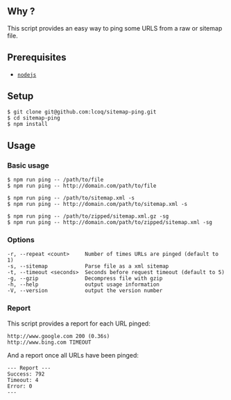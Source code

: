## Why ?

This script provides an easy way to ping some URLS from a raw or sitemap file.

## Prerequisites

* [`nodejs`](https://nodejs.org/en/)

## Setup

```
$ git clone git@github.com:lcoq/sitemap-ping.git
$ cd sitemap-ping
$ npm install
```

## Usage

### Basic usage

```
$ npm run ping -- /path/to/file
$ npm run ping -- http://domain.com/path/to/file
```

```
$ npm run ping -- /path/to/sitemap.xml -s
$ npm run ping -- http://domain.com/path/to/sitemap.xml -s
```

```
$ npm run ping -- /path/to/zipped/sitemap.xml.gz -sg
$ npm run ping -- http://domain.com/path/to/zipped/sitemap.xml -sg
```


### Options

```
-r, --repeat <count>     Number of times URLs are pinged (default to 1)
-s, --sitemap            Parse file as a xml sitemap
-t, --timeout <seconds>  Seconds before request timeout (default to 5)
-g, --gzip               Decompress file with gzip
-h, --help               output usage information
-V, --version            output the version number
```

### Report

This script provides a report for each URL pinged:

```
http://www.google.com 200 (0.36s)
http://www.bing.com TIMEOUT
```

And a report once all URLs have been pinged:

```
--- Report ---
Success: 792
Timeout: 4
Error: 0
---
```
